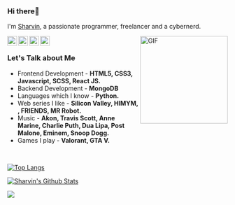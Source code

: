 ### Hi there👋
I'm [Sharvin](https://sharvinpharande.xyz/), a passionate programmer, freelancer and a cybernerd.

<img height=200 align="right" alt="GIF" src="https://media4.giphy.com/media/zOvBKUUEERdNm/giphy.gif?cid=ecf05e471625b2dff314394be4e273111df05dae275f7eab&rid=giphy.gif"/>

<a href="mailto:sharvinpharande@gmail.com" target="_blank">
  <img align="left" alt="Sharvin's Mail" width="22px" src="https://cdn.jsdelivr.net/npm/simple-icons@v3/icons/gmail.svg" />
</a>
<a href="https://twitter.com/sharvin_02" target="_blank">
  <img align="left" alt="Sharvin Pharande | Twitter" width="22px" src="https://cdn.jsdelivr.net/npm/simple-icons@v3/icons/twitter.svg" />
 
</a>
<a href="https://www.instagram.com/sharvinpharande/" target="_blank">
  <img align="left" alt="Sharvin's Instagram" width="22px" src="https://cdn.jsdelivr.net/npm/simple-icons@v3/icons/instagram.svg" />
</a>
<a href="https://www.linkedin.com/in/sharvin-pharande-2397901a4/" target="_blank">
  <img align="left" alt="Sharvin's LinkdeIN" width="22px" src="https://cdn.jsdelivr.net/npm/simple-icons@v3/icons/linkedin.svg" />
</a>

<br>

###  Let's Talk about Me
- Frontend Development - **HTML5, CSS3, Javascript, SCSS, React JS.**
- Backend Development - **MongoDB**
- Languages which I know - **Python.**
- Web series I like - **Silicon Valley,  HIMYM,  ,  FRIENDS,  MR Robot.**
- Music - **Akon,  Travis Scott,  Anne Marine,  Charlie Puth,  Dua Lipa,  Post Malone,  Eminem,  Snoop Dogg.**
- Games I play - **Valorant, GTA V.**
<br>


 
 
 [![Top Langs](https://github-readme-stats.vercel.app/api/top-langs/?username=crpytoscooby&layout=compact&langs_count=10&theme=dark&hide_border=true)](https://github.com/anuraghazra/github-readme-stats)

[![Sharvin's Github Stats](https://github-readme-stats.vercel.app/api?username=crpytoscooby&show_icons=true&theme=dark&count_private=true&include_all_commits=true&hide_border=true)](https://github.com/anuraghazra/github-readme-stats)

![](https://komarev.com/ghpvc/?username=crpytoscooby&color=202020&label=profile+views)
